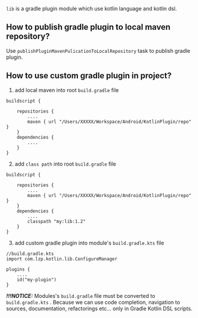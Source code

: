 `lib` is a gradle plugin module which use kotlin language and kotlin dsl.

## How to publish gradle plugin to local maven repository?
Use `publishPluginMavenPulicationToLocalRepository` task to publish gradle plugin.

## How to use custom gradle plugin in project?
1. add local maven into root `build.gradle` file
```
buildscript {
   
    repositories {
        ....
        maven { url "/Users/XXXXX/Workspace/Android/KotlinPlugin/repo" }
    }
    dependencies {
        ....
    }
}
```
2. add `class path` into root `build.gradle` file
```
buildscript {
   
    repositories {
        ....
        maven { url "/Users/XXXXX/Workspace/Android/KotlinPlugin/repo" }
    }
    dependencies {
        ....
        classpath "my:lib:1.2"
    }
}
```
3. add custom gradle plugin into module's `build.gradle.kts` file
```
//build.gradle.kts
import com.lzp.kotlin.lib.ConfigureManager

plugins {
    ....
    id("my-plugin")
}
```

***!!!NOTICE:***
Modules's `build.gradle` file must be converted to `build.gradle.kts` .
Because we can use code completion, navigation to sources, documentation, refactorings etc... only in Gradle Kotlin DSL scripts.